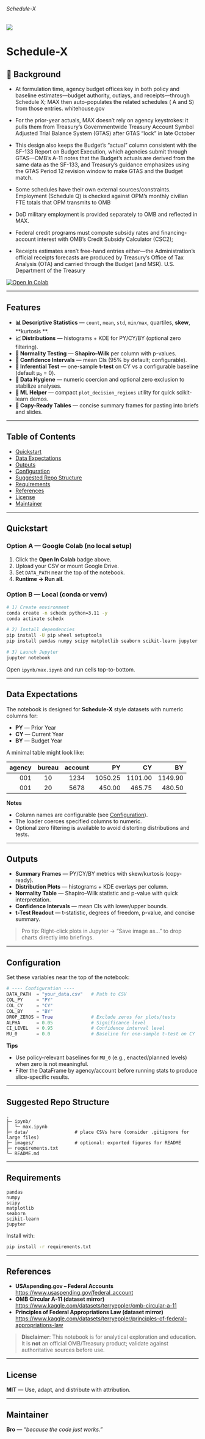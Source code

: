 ###### Schedule-X
![](https://github.com/is-leeroy-jenkins/Sched-X/blob/master/resources/images/git/schedx.png)

# Schedule-X 

## 🧩 Background
- At formulation time, agency budget offices key in both policy and baseline estimates—budget
authority, outlays, and receipts—through Schedule X; MAX then auto-populates the related schedules (
A and S) from those entries.
whitehouse.gov

- For the prior-year actuals, MAX doesn’t rely on agency keystrokes: it pulls them from Treasury’s
Governmentwide Treasury Account Symbol Adjusted Trial Balance System (GTAS) after GTAS “lock” in
late October

- This design also keeps the Budget’s “actual” column consistent with the SF-133 Report on Budget
Execution, which agencies submit through GTAS—OMB’s A-11 notes that the Budget’s actuals are derived
from the same data as the SF-133, and Treasury’s guidance emphasizes using the GTAS Period 12
revision window to make GTAS and the Budget match.


- Some schedules have their own external sources/constraints. Employment (Schedule Q) is checked
against OPM’s monthly civilian FTE totals that OPM transmits to OMB

- DoD military employment is provided separately to OMB and reflected in MAX.


- Federal credit programs must compute subsidy rates and financing-account interest with OMB’s Credit
Subsidy Calculator (CSC2); 

- Receipts estimates aren’t free-hand entries either—the Administration’s official receipts forecasts
are produced by Treasury’s Office of Tax Analysis (OTA) and carried through the Budget (and MSR).
U.S. Department of the Treasury

[![Open In Colab](https://colab.research.google.com/assets/colab-badge.svg)](https://colab.research.google.com/github/is-leeroy-jenkins/BudgetPy/blob/master/ipynb/max.ipynb)

---

## Features

- **📊 Descriptive Statistics** — `count`, `mean`, `std`, `min/max`, quartiles, **skew**, **kurtosis
  **.
- **📈 Distributions** — histograms + KDE for PY/CY/BY (optional zero filtering).
- **🔎 Normality Testing** — **Shapiro–Wilk** per column with p-values.
- **📏 Confidence Intervals** — mean CIs (95% by default; configurable).
- **🎯 Inferential Test** — one-sample **t-test** on CY vs a configurable baseline (default μ₀ = 0).
- **🧹 Data Hygiene** — numeric coercion and optional zero exclusion to stabilize analyses.
- **🧩 ML Helper** — compact `plot_decision_regions` utility for quick scikit-learn demos.
- **📝 Copy-Ready Tables** — concise summary frames for pasting into briefs and slides.

---

## Table of Contents

- [Quickstart](#quickstart)
- [Data Expectations](#data-expectations)
- [Outputs](#outputs)
- [Configuration](#configuration)
- [Suggested Repo Structure](#suggested-repo-structure)
- [Requirements](#requirements)
- [References](#references)
- [License](#license)
- [Maintainer](#maintainer)

---

## Quickstart

### Option A — Google Colab (no local setup)

1. Click the **Open In Colab** badge above.
2. Upload your CSV or mount Google Drive.
3. Set `DATA_PATH` near the top of the notebook.
4. **Runtime → Run all**.

### Option B — Local (conda or venv)

```bash
# 1) Create environment
conda create -n schedx python=3.11 -y
conda activate schedx

# 2) Install dependencies
pip install -U pip wheel setuptools
pip install pandas numpy scipy matplotlib seaborn scikit-learn jupyter

# 3) Launch Jupyter
jupyter notebook
```

Open `ipynb/max.ipynb` and run cells top-to-bottom.

---

## Data Expectations

The notebook is designed for **Schedule-X** style datasets with numeric columns for:

- **PY** — Prior Year
- **CY** — Current Year
- **BY** — Budget Year

A minimal table might look like:

| agency | bureau | account | PY      | CY      | BY      |
|-------:|:------:|:-------:|--------:|--------:|--------:|
| 001    | 10     | 1234    | 1050.25 | 1101.00 | 1149.90 |
| 001    | 20     | 5678    |  450.00 |  465.75 |  480.50 |

**Notes**

- Column names are configurable (see [Configuration](#configuration)).
- The loader coerces specified columns to numeric.
- Optional zero filtering is available to avoid distorting distributions and tests.

---

## Outputs

- **Summary Frames** — PY/CY/BY metrics with skew/kurtosis (copy-ready).
- **Distribution Plots** — histograms + KDE overlays per column.
- **Normality Table** — Shapiro–Wilk statistic and p-value with quick interpretation.
- **Confidence Intervals** — mean CIs with lower/upper bounds.
- **t-Test Readout** — t-statistic, degrees of freedom, p-value, and concise summary.

> Pro tip: Right-click plots in Jupyter → “Save image as…” to drop charts directly into briefings.

---

## Configuration

Set these variables near the top of the notebook:

```python
# ---- Configuration ----
DATA_PATH  = "your_data.csv"   # Path to CSV
COL_PY     = "PY"
COL_CY     = "CY"
COL_BY     = "BY"
DROP_ZEROS = True              # Exclude zeros for plots/tests
ALPHA      = 0.05              # Significance level
CI_LEVEL   = 0.95              # Confidence interval level
MU_0       = 0.0               # Baseline for one-sample t-test on CY
```

**Tips**

- Use policy-relevant baselines for `MU_0` (e.g., enacted/planned levels) when zero is not
  meaningful.
- Filter the DataFrame by agency/account before running stats to produce slice-specific results.

---

## Suggested Repo Structure

```
.
├─ ipynb/
│  └─ max.ipynb
├─ data/                 # place CSVs here (consider .gitignore for large files)
├─ images/               # optional: exported figures for README
├─ requirements.txt
└─ README.md
```

---

## Requirements

```
pandas
numpy
scipy
matplotlib
seaborn
scikit-learn
jupyter
```

Install with:

```bash
pip install -r requirements.txt
```

---

## References

- **USAspending.gov – Federal Accounts**  
  https://www.usaspending.gov/federal_account
- **OMB Circular A-11 (dataset mirror)**  
  https://www.kaggle.com/datasets/terryeppler/omb-circular-a-11
- **Principles of Federal Appropriations Law (dataset mirror)**  
  https://www.kaggle.com/datasets/terryeppler/principles-of-federal-appropriations-law

> **Disclaimer**: This notebook is for analytical exploration and education.  
> It is **not** an official OMB/Treasury product; validate against authoritative sources before use.

---

## License

**MIT** — Use, adapt, and distribute with attribution.

---

## Maintainer

**Bro** — _“because the code just works.”_
